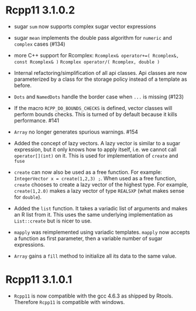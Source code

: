 # Rcpp11 3.1.0.2

* sugar `sum` now supports complex sugar vector expressions

* sugar `mean` implements the double pass algorithm for `numeric`
  and `complex` cases (#134)

* more C++ support for Rcomplex: 
     `Rcomplex& operator+=( Rcomplex&, const Rcomplex& )`
     `Rcomplex operator/( Rcomplex, double )`

* Internal refactoring/simplification of all api classes. Api classes are now 
  parameterized by a class for the storage policy instead of a template 
  as before. 
  
* `Dots` and `NamedDots` handle the border case when `...` is missing (#123)

* If the macro `RCPP_DO_BOUNDS_CHECKS` is defined, vector classes will perform
  bounds checks. This is turned of by default because it kills performance. #141
  
* `Array` no longer generates spurious warnings. #154
  
* Added the concept of lazy vectors. A lazy vector is similar to a sugar 
  expression, but it only knows how to apply itself, i.e. we cannot 
  call `operator[](int)` on it. This is used for implementation of 
  `create` and `fuse`

* `create` can now also be used as a free function. For example: 
  `IntegerVector x = create(1,2,3) ;`. When used as a free function, `create` 
  chooses to create a lazy vector of the highest type. For example, 
  `create(1,2.0)` makes a lazy vector of type `REALSXP` (what makes sense for 
  `double`). 
  
* Added the `list` function. It takes a variadic list of arguments and makes an
  R list from it. This uses the same underlying implementation as `List::create`
  but is nicer to use. 
  
* `mapply` was reimplemented using variadic templates. `mapply` now accepts a 
  function as first parameter, then a variable number of sugar expressions. 

* `Array` gains a `fill` method to initialize all its data to the same value.    
  
# Rcpp11 3.1.0.1

* `Rcpp11` is now compatible with the gcc 4.6.3 as shipped by Rtools. Therefore
  `Rcpp11` is compatible with windows. 
